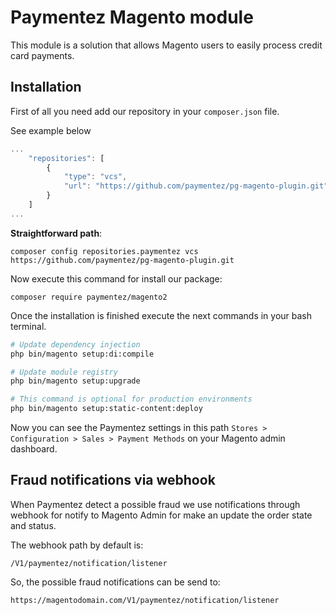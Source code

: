 # Paymentez Magento module

This module is a solution that allows Magento users to easily process credit card payments.

## Installation

First of all you need add our repository in your `composer.json` file.

See example below


```js
...
    "repositories": [
        {
            "type": "vcs",
            "url": "https://github.com/paymentez/pg-magento-plugin.git"
        }
    ]
...
```

**Straightforward path**:

`composer config repositories.paymentez vcs https://github.com/paymentez/pg-magento-plugin.git`

Now execute this command for install our package:

`composer require paymentez/magento2`

Once the installation is finished execute the next commands in your bash terminal.

```bash
# Update dependency injection
php bin/magento setup:di:compile

# Update module registry
php bin/magento setup:upgrade

# This command is optional for production environments
php bin/magento setup:static-content:deploy
```

Now you can see the Paymentez settings in this path `Stores > Configuration > Sales > Payment Methods` on your Magento admin dashboard.


## Fraud notifications via webhook

When Paymentez detect a possible fraud we use notifications through webhook for notify to Magento Admin for make an update the order state and status.

The webhook path by default is:

`/V1/paymentez/notification/listener`

So, the possible fraud notifications can be send to:

`https://magentodomain.com/V1/paymentez/notification/listener`



